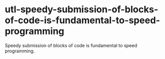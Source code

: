 # utl-speedy-submission-of-blocks-of-code-is-fundamental-to-speed-programming
Speedy submission of blocks of code is fundamental to speed programming.
